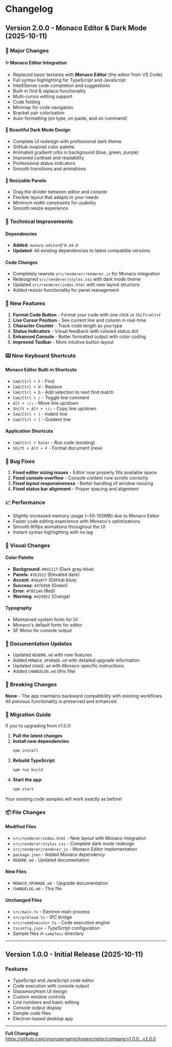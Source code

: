 # Changelog

## Version 2.0.0 - Monaco Editor & Dark Mode (2025-10-11)

### 🎉 Major Changes

#### ✨ Monaco Editor Integration
- Replaced basic textarea with **Monaco Editor** (the editor from VS Code)
- Full syntax highlighting for TypeScript and JavaScript
- IntelliSense code completion and suggestions
- Built-in find & replace functionality
- Multi-cursor editing support
- Code folding
- Minimap for code navigation
- Bracket pair colorization
- Auto-formatting (on type, on paste, and on command)

#### 🎨 Beautiful Dark Mode Design
- Complete UI redesign with professional dark theme
- GitHub-inspired color palette
- Animated gradient orbs in background (blue, green, purple)
- Improved contrast and readability
- Professional status indicators
- Smooth transitions and animations

#### 📐 Resizable Panels
- Drag the divider between editor and console
- Flexible layout that adapts to your needs
- Minimum width constraints for usability
- Smooth resize experience

### 🔧 Technical Improvements

#### Dependencies
- **Added**: `monaco-editor@^0.44.0`
- **Updated**: All existing dependencies to latest compatible versions

#### Code Changes
- Completely rewrote `src/renderer/renderer.js` for Monaco integration
- Redesigned `src/renderer/styles.css` with dark mode theme
- Updated `src/renderer/index.html` with new layout structure
- Added resizer functionality for panel management

### 🎯 New Features

1. **Format Code Button** - Format your code with one click or `Shift+Alt+F`
2. **Live Cursor Position** - See current line and column in real-time
3. **Character Counter** - Track code length as you type
4. **Status Indicators** - Visual feedback with colored status dot
5. **Enhanced Console** - Better formatted output with color coding
6. **Improved Toolbar** - More intuitive button layout

### ⌨️ New Keyboard Shortcuts

#### Monaco Editor Built-in Shortcuts
- `Cmd/Ctrl + F` - Find
- `Cmd/Ctrl + H` - Replace
- `Cmd/Ctrl + D` - Add selection to next find match
- `Cmd/Ctrl + /` - Toggle line comment
- `Alt + ↑/↓` - Move line up/down
- `Shift + Alt + ↑/↓` - Copy line up/down
- `Cmd/Ctrl + ]` - Indent line
- `Cmd/Ctrl + [` - Outdent line

#### Application Shortcuts
- `Cmd/Ctrl + Enter` - Run code (existing)
- `Shift + Alt + F` - Format document (new)

### 🐛 Bug Fixes

1. **Fixed editor sizing issues** - Editor now properly fills available space
2. **Fixed console overflow** - Console content now scrolls correctly
3. **Fixed layout responsiveness** - Better handling of window resizing
4. **Fixed status bar alignment** - Proper spacing and alignment

### 📈 Performance

- Slightly increased memory usage (~50-100MB) due to Monaco Editor
- Faster code editing experience with Monaco's optimizations
- Smooth 60fps animations throughout the UI
- Instant syntax highlighting with no lag

### 🎨 Visual Changes

#### Color Palette
- **Background**: `#0d1117` (Dark gray-blue)
- **Panels**: `#161b22` (Elevated dark)
- **Accent**: `#58a6ff` (GitHub blue)
- **Success**: `#3fb950` (Green)
- **Error**: `#f85149` (Red)
- **Warning**: `#d29922` (Orange)

#### Typography
- Maintained system fonts for UI
- Monaco's default fonts for editor
- SF Mono for console output

### 📝 Documentation Updates

- Updated `README.md` with new features
- Added `MONACO_UPGRADE.md` with detailed upgrade information
- Updated `USAGE.md` with Monaco-specific instructions
- Added `CHANGELOG.md` (this file)

### 🔄 Breaking Changes

**None** - The app maintains backward compatibility with existing workflows. All previous functionality is preserved and enhanced.

### 🚀 Migration Guide

If you're upgrading from v1.0.0:

1. **Pull the latest changes**
2. **Install new dependencies**:
   ```bash
   npm install
   ```
3. **Rebuild TypeScript**:
   ```bash
   npm run build
   ```
4. **Start the app**:
   ```bash
   npm start
   ```

Your existing code samples will work exactly as before!

### 📦 File Changes

#### Modified Files
- `src/renderer/index.html` - New layout with Monaco integration
- `src/renderer/styles.css` - Complete dark mode redesign
- `src/renderer/renderer.js` - Monaco Editor implementation
- `package.json` - Added Monaco dependency
- `README.md` - Updated documentation

#### New Files
- `MONACO_UPGRADE.md` - Upgrade documentation
- `CHANGELOG.md` - This file

#### Unchanged Files
- `src/main.ts` - Electron main process
- `src/preload.ts` - IPC bridge
- `src/codeExecutor.ts` - Code execution engine
- `tsconfig.json` - TypeScript configuration
- Sample files in `samples/` directory

---

## Version 1.0.0 - Initial Release (2025-10-11)

### Features

- TypeScript and JavaScript code editor
- Code execution with console output
- Glassmorphism UI design
- Custom window controls
- Line numbers and basic editing
- Console output display
- Sample code files
- Electron-based desktop app

---

**Full Changelog**: https://github.com/yourusername/itypescriptor/compare/v1.0.0...v2.0.0

